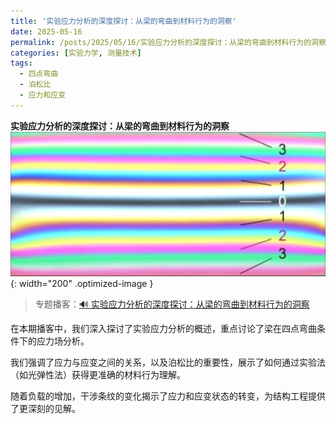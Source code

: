 ```yaml
---
title: '实验应力分析的深度探讨：从梁的弯曲到材料行为的洞察'
date: 2025-05-16
permalink: /posts/2025/05/16/实验应力分析的深度探讨：从梁的弯曲到材料行为的洞察
categories: [实验力学, 测量技术]
tags:
  - 四点弯曲
  - 泊松比
  - 应力和应变 
---
```


**实验应力分析的深度探讨：从梁的弯曲到材料行为的洞察**  
![应变场可视化](/images/posts/弯曲应力-四点弯.PNG){: width="200" .optimized-image }

> 专题播客：[🔊 实验应力分析的深度探讨：从梁的弯曲到材料行为的洞察](https://monica.im/ai-podcast/share?id=9866d0de-4cf0-4d82-ad22-cb1198765802)

在本期播客中，我们深入探讨了实验应力分析的概述，重点讨论了梁在四点弯曲条件下的应力场分析。

我们强调了应力与应变之间的关系，以及泊松比的重要性，展示了如何通过实验法（如光弹性法）获得更准确的材料行为理解。

随着负载的增加，干涉条纹的变化揭示了应力和应变状态的转变，为结构工程提供了更深刻的见解。